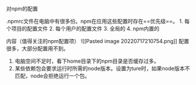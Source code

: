 对npm的配置

.npmrc文件在电脑中有很多份。npm在应用这些配置时存在==优先级==。
	1. 每个项目的配置文件
	2. 每个用户的配置文件
	3. 全局的
	4. npm内置的

内容（值得关注的npm配置项）
![[Pasted image 20220717210754.png]]
配置很多，大部分配置用不到。
1. 电脑空间不足时，看下home目录下的npm目录是否缓存过多。
2. 某些依赖包会要求运行时所需的node版本。设置为ture时，如果node版本不匹配，node会拒绝运行一个包。